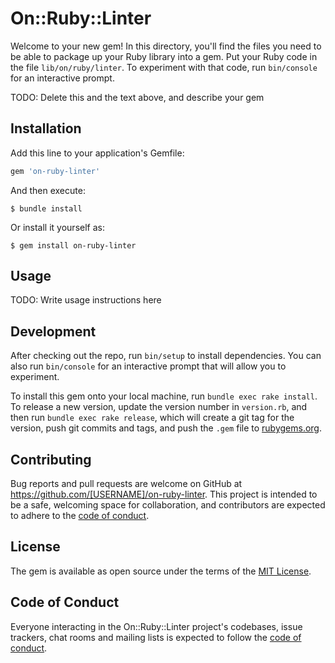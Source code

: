 # On::Ruby::Linter

Welcome to your new gem! In this directory, you'll find the files you need to be able to package up your Ruby library into a gem. Put your Ruby code in the file `lib/on/ruby/linter`. To experiment with that code, run `bin/console` for an interactive prompt.

TODO: Delete this and the text above, and describe your gem

## Installation

Add this line to your application's Gemfile:

```ruby
gem 'on-ruby-linter'
```

And then execute:

    $ bundle install

Or install it yourself as:

    $ gem install on-ruby-linter

## Usage

TODO: Write usage instructions here

## Development

After checking out the repo, run `bin/setup` to install dependencies. You can also run `bin/console` for an interactive prompt that will allow you to experiment.

To install this gem onto your local machine, run `bundle exec rake install`. To release a new version, update the version number in `version.rb`, and then run `bundle exec rake release`, which will create a git tag for the version, push git commits and tags, and push the `.gem` file to [rubygems.org](https://rubygems.org).

## Contributing

Bug reports and pull requests are welcome on GitHub at https://github.com/[USERNAME]/on-ruby-linter. This project is intended to be a safe, welcoming space for collaboration, and contributors are expected to adhere to the [code of conduct](https://github.com/[USERNAME]/on-ruby-linter/blob/master/CODE_OF_CONDUCT.md).


## License

The gem is available as open source under the terms of the [MIT License](https://opensource.org/licenses/MIT).

## Code of Conduct

Everyone interacting in the On::Ruby::Linter project's codebases, issue trackers, chat rooms and mailing lists is expected to follow the [code of conduct](https://github.com/[USERNAME]/on-ruby-linter/blob/master/CODE_OF_CONDUCT.md).
